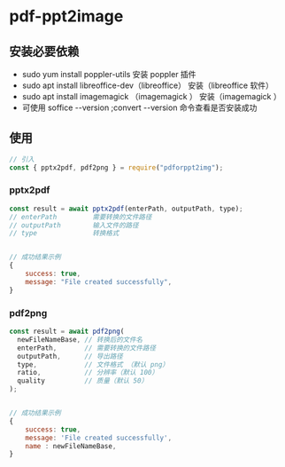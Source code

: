 # pdf-ppt2image

## 安装必要依赖

- sudo yum install poppler-utils 安装 poppler 插件
- sudo apt install libreoffice-dev（libreoffice） 安装（libreoffice 软件）
- sudo apt install imagemagick （imagemagick ） 安装（imagemagick ）
- 可使用 soffice --version ;convert --version 命令查看是否安装成功

## 使用

```javascript
// 引入
const { pptx2pdf, pdf2png } = require("pdforppt2img");
```

### pptx2pdf

```javascript
const result = await pptx2pdf(enterPath, outputPath, type);
// enterPath         需要转换的文件路径
// outputPath        输入文件的路径
// type              转换格式


// 成功结果示例
{
    success: true,
    message: "File created successfully",
}
```

### pdf2png

```javascript
const result = await pdf2png(
  newFileNameBase, // 转换后的文件名
  enterPath,       // 需要转换的文件路径
  outputPath,      // 导出路径
  type,            // 文件格式 （默认 png）
  ratio,           // 分辨率（默认 100）
  quality          // 质量（默认 50）
);


// 成功结果示例
{
    success: true,
    message: 'File created successfully',
    name : newFileNameBase,
}
```
